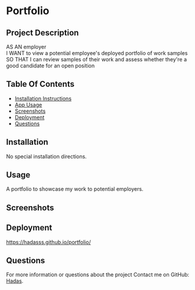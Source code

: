 # Portfolio

## Project Description

AS AN employer  
I WANT to view a potential employee's deployed portfolio of work samples  
SO THAT I can review samples of their work and assess whether they're a good candidate for an open position

## Table Of Contents

- [Installation Instructions](#installation)
- [App Usage](#usage)
- [Screenshots](#screenshots)
- [Deployment](#deployment)
- [Questions](#questions)

## Installation

No special installation directions.

## Usage

A portfolio to showcase my work to potential employers.

## Screenshots

## Deployment

https://hadasss.github.io/portfolio/

## Questions

For more information or questions about the project
Contact me on GitHub: [Hadas](https://github.com/hadasss/).
